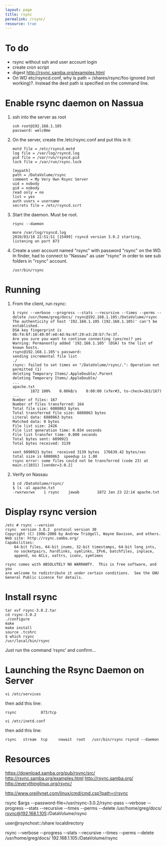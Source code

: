```yaml
---
layout: page
title: rsync
permalink: /rsync/
resource: true
---
```

# To do

- rsync without ssh and user account login
- create cron script
- digest http://rsync.samba.org/examples.html
- On WD etc/rsyncd.conf, why is path = /shares/rsync/foo ignored (not working)?. Instead the dest path is specified on the command line.

# Enable rsync daemon on Nassua

1. ssh into the server as root

	```
	ssh root@192.168.1.105
	password: welc0me
	```

2. On the server, create the /etc/rsync.conf and put this in it:

	```
	motd file = /etc/rsyncd.motd                                                    
	log file = /var/log/rsyncd.log                                                  
	pid file = /var/run/rsyncd.pid                                                  
	lock file = /var/run/rsync.lock                                                 
	                                                                                
	[mypath]                                                              
	path = /DataVolume/rsync                                                        
	comment = My Very Own Rsync Server                                              
	uid = nobody                                                                    
	gid = nobody                                                                    
	read only = no                                                                  
	list = yes                                                                      
	auth users = username                                                           
	secrets file = /etc/rsyncd.scrt    
	```       

3. Start the daemon. Must be root.

	```
	rsync --daemon
	```
	```
	more /var/log/rsyncd.log 
	2010/03/18 22:51:51 [15499] rsyncd version 3.0.2 starting, listening on port 873
	```

4. Create a user account named "rsync" with password "rsync" on the WD. In finder, had to connect to "Nassau" as user "rsync" in order to see sub folders in "rsync" account.

	```
	/usr/bin/rsync
	```

# Running

1. From the client, run rsync:

	```
	$ rsync --verbose --progress --stats --recursive --times --perms --delete /usr/home/greg/docs/ rsync@192.168.1.105:/DataVolume/rsync
	The authenticity of host '192.168.1.105 (192.168.1.105)' can't be established.
	DSA key fingerprint is 0b:f4:6f:10:49:0f:e0:4d:9a:6f:29:e3:20:b7:fe:3f.
	Are you sure you want to continue connecting (yes/no)? yes
	Warning: Permanently added '192.168.1.105' (DSA) to the list of known hosts.
	rsync@192.168.1.105's password: 
	sending incremental file list
	./
	rsync: failed to set times on "/DataVolume/rsync/.": Operation not permitted (1)
	deleting Temporary Items/.AppleDouble/.Parent
	deleting Temporary Items/.AppleDouble/
	...
	apache.txt
	        1872 100%    0.00kB/s    0:00:00 (xfer#3, to-check=163/167)
	...
	Number of files: 167
	Number of files transferred: 164
	Total file size: 6080863 bytes
	Total transferred file size: 6080863 bytes
	Literal data: 6080863 bytes
	Matched data: 0 bytes
	File list size: 2426
	File list generation time: 0.034 seconds
	File list transfer time: 0.000 seconds
	Total bytes sent: 6090921
	Total bytes received: 3139

	sent 6090921 bytes  received 3139 bytes  176639.42 bytes/sec
	total size is 6080863  speedup is 1.00
	rsync error: some files could not be transferred (code 23) at main.c(1031) [sender=3.0.2]
	```

2. Verify on Nassau

	```
	$ cd /DataVolume/rsync/
	$ ls -al apache.txt 
	-rwxrwxrwx    1 rsync    jewab        1872 Jan 23 22:14 apache.txt
	```


# Display rsync version

```
/etc # rsync --version
rsync  version 3.0.2  protocol version 30
Copyright (C) 1996-2008 by Andrew Tridgell, Wayne Davison, and others.
Web site: http://rsync.samba.org/
Capabilities:
    64-bit files, 64-bit inums, 32-bit timestamps, 64-bit long ints,
    no socketpairs, hardlinks, symlinks, IPv6, batchfiles, inplace,
    append, no ACLs, xattrs, iconv, symtimes

rsync comes with ABSOLUTELY NO WARRANTY.  This is free software, and you
are welcome to redistribute it under certain conditions.  See the GNU
General Public Licence for details.
```


# Install rsync

```
tar xvf rsync-3.0.2.tar 
cd rsync-3.0.2
./configure
make
make install
source .tcshrc
$ which rsync
/usr/local/bin/rsync
```

Just run the command ‘rsync’ and confirm…


# Launching the Rsync Daemon on Server

```
vi /etc/services
```

then add this line:

```
rsync           873/tcp
```

```
vi /etc/inetd.conf
```

then add this line:

```
rsync   stream  tcp     nowait  root   /usr/bin/rsync rsyncd --daemon
```

# Resources

https://download.samba.org/pub/rsync/src/
http://rsync.samba.org/examples.html
http://rsync.samba.org/
http://everythinglinux.org/rsync/

http://www.oreillynet.com/linux/cmd/cmd.csp?path=r/rsync

rsync $args --password-file=/usr/rsync-3.0.2/rsync-pass --verbose --progress --stats --recursive --times --perms --delete /usr/home/greg/docs/ rsync@192.168.1.105:/DataVolume/rsync

 user@rsynchost::/share localdirectory


rsync --verbose --progress --stats --recursive --times --perms --delete /usr/home/greg/docs/ 192.168.1.105:/DataVolume/rsync